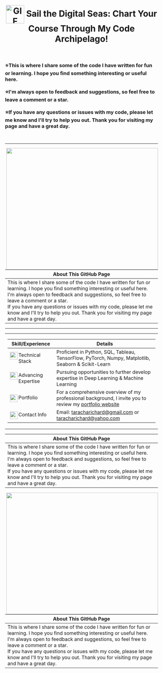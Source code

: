 <!--INTRODUCTION-->
<h1 align="center">
  <img align="center" height="60" width="60" alt="GIF" src="https://github.com/TarachaR/TarachaR/assets/67068918/c72a1e0b-7c39-4c43-96fc-dc72fec3a201" /> Sail the Digital Seas: Chart Your Course Through My Code Archipelago!
</h1>
&nbsp;
&nbsp;
&nbsp;
&nbsp;
&nbsp;



<h3 style="text-align: left;">⭐This is where I share some of the code I have written for fun or learning. I hope you find something interesting or useful here.
</br>
  </br>
  ⭐I'm always open to feedback and suggestions, so feel free to leave a comment or a star. 
  </br>
  </br>
  ⭐If you have any questions or issues with my code, please let me know and I'll try to help you out. Thank you for visiting my page and have a great day.</h3>
&nbsp;
&nbsp;
&nbsp;
&nbsp;
&nbsp;
&nbsp;
&nbsp;
&nbsp;

---
<img align="right" width="500" height="400" src="https://user-images.githubusercontent.com/67068918/213999433-1efea580-a36c-46ff-9b6e-43c3251f9a9e.gif">

| About This GitHub Page |
|--------|
| This is where I share some of the code I have written for fun or learning. I hope you find something interesting or useful here. </br> I'm always open to feedback and suggestions, so feel free to leave a comment or a star. </br> If you have any questions or issues with my code, please let me know and I'll try to help you out. Thank you for visiting my page and have a great day.


<!--TOOLS & TECHNOLOGIES-->

---


<table>
<tr>

<td width="150%">

| Skill/Experience | Details |
|-|-|
| <img align="left" width="25" height="25" src="https://user-images.githubusercontent.com/67068918/214104582-097569b5-1838-41ed-ae70-8793caf0643d.svg">Technical Stack | Proficient in Python, SQL, Tableau, TensorFlow, PyTorch, Numpy, Matplotlib, Seaborn & Scikit-Learn |
| <img align="left" width="25" height="25" src="https://user-images.githubusercontent.com/67068918/214105208-2e32b13b-9eb5-4e74-848f-b185ca09beba.svg">Advancing Expertise | Pursuing opportunities to further develop expertise in Deep Learning & Machine Learning |  
| <img align="left" width="25" height="25" src="https://user-images.githubusercontent.com/67068918/214105601-d27e49e9-9582-4d52-b232-a7fe12956a5d.svg">Portfolio | For a comprehensive overview of my professional background, I invite you to review my <a href="https://richardtaracha.glitch.me/" target="_top"> portfolio website</a> |
| <img align="left" width="25" height="25" src="https://user-images.githubusercontent.com/67068918/214105883-50f17bbc-47cf-4c39-8470-b1b7315c9b86.svg">Contact Info | Email: taracharichard@gmail.com or taracharichard@yahoo.com |

</td>


</tr>
</table>

| About This GitHub Page |
|--------|
| This is where I share some of the code I have written for fun or learning. I hope you find something interesting or useful here. </br> I'm always open to feedback and suggestions, so feel free to leave a comment or a star. </br> If you have any questions or issues with my code, please let me know and I'll try to help you out. Thank you for visiting my page and have a great day.


<img align="right" width="500" height="400" src="https://user-images.githubusercontent.com/67068918/213999433-1efea580-a36c-46ff-9b6e-43c3251f9a9e.gif">

| About This GitHub Page |
|--------|
| This is where I share some of the code I have written for fun or learning. I hope you find something interesting or useful here. <br> I'm always open to feedback and suggestions, so feel free to leave a comment or a star. <br> If you have any questions or issues with my code, please let me know and I'll try to help you out. Thank you for visiting my page and have a great day. |



